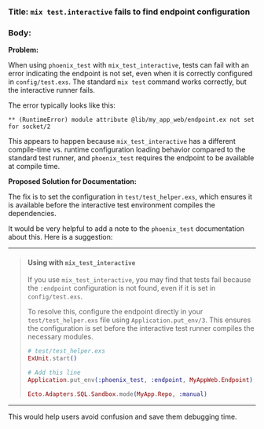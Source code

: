 ### Title: `mix test.interactive` fails to find endpoint configuration

### Body:

**Problem:**

When using `phoenix_test` with `mix_test_interactive`, tests can fail with an error indicating the endpoint is not set, even when it is correctly configured in `config/test.exs`. The standard `mix test` command works correctly, but the interactive runner fails.

The error typically looks like this:
```
** (RuntimeError) module attribute @lib/my_app_web/endpoint.ex not set for socket/2
```

This appears to happen because `mix_test_interactive` has a different compile-time vs. runtime configuration loading behavior compared to the standard test runner, and `phoenix_test` requires the endpoint to be available at compile time.

**Proposed Solution for Documentation:**

The fix is to set the configuration in `test/test_helper.exs`, which ensures it is available before the interactive test environment compiles the dependencies.

It would be very helpful to add a note to the `phoenix_test` documentation about this. Here is a suggestion:

---

> #### Using with `mix_test_interactive`
>
> If you use `mix_test_interactive`, you may find that tests fail because the `:endpoint` configuration is not found, even if it is set in `config/test.exs`.
>
> To resolve this, configure the endpoint directly in your `test/test_helper.exs` file using `Application.put_env/3`. This ensures the configuration is set before the interactive test runner compiles the necessary modules.
>
> ```elixir
> # test/test_helper.exs
> ExUnit.start()
>
> # Add this line
> Application.put_env(:phoenix_test, :endpoint, MyAppWeb.Endpoint)
>
> Ecto.Adapters.SQL.Sandbox.mode(MyApp.Repo, :manual)
> ```

---

This would help users avoid confusion and save them debugging time.
